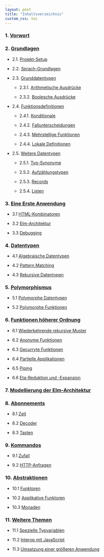 ```yaml
---
layout: post
title: "Inhaltsverzeichnis"
custom_css: toc
---
```


### 1. [Vorwort](preface.md)


### 2. [Grundlagen](basics.md)

- 2.1. [Projekt-Setup](basics.md#projekt-setup)

- 2.2. [Sprach-Grundlagen](basics.md#sprach-grundlagen)

- 2.3. [Grunddatentypen](basics.md#grunddatentypen)

    - 2.3.1. [Arithmetische Ausdrücke](basics.md#arithmetische-ausdrücke)

    - 2.3.2. [Boolesche Ausdrücke](basics.md#boolesche-ausdrücke)

- 2.4. [Funktionsdefinitionen](basics.md#funktionsdefinitionen)
        
    - 2.4.1. [Konditionale](basics.md#konditionale)
        
    - 2.4.2. [Fallunterscheidungen](basics.md#fallunterscheidungen)
            
    - 2.4.3. [Mehrstellige Funktionen](basics.md#mehrstellige-funktionen)
            
    - 2.4.4. [Lokale Definitionen](basics.md#lokale-definitionen)
    
- 2.5. [Weitere Datentypen](basics.md#weitere-datentypen)

    - 2.5.1. [Typ-Synonyme](basics.md#typ-synonyme)

    - 2.5.2. [Aufzählungstypen](basics.md#aufzählungstypen)

    - 2.5.3. [Records](basics.md#records)

    - 2.5.4. [Listen](basics.md#listen)

### 3. [Eine Erste Anwendung](first-application.md)

- 3.1 [HTML-Kombinatoren](first-application.md#html-kombinatoren)

- 3.2 [Elm-Architektur](first-application.md#elm-architektur)

- 3.3 [Debugging](first-application.md#debugging)

### 4. [Datentypen](data-types.md)

- 4.1 [Algebraische Datentypen](data-types.md#algebraische-datentypen)

- 4.2 [Pattern Matching](data-types.md#pattern-matching)

- 4.3 [Rekursive Datentypen](data-types.md#rekursive-datentypen)

### 5. [Polymorphismus](polymorphism.md)

- 5.1 [Polymorphe Datentypen](polymorphism.md#polymorphe-datentypen)

- 5.2 [Polymorphe Funktionen](polymorphism.md#polymorphe-funktionen)

### 6. [Funktionen höherer Ordnung](recursion.md)

- 6.1 [Wiederkehrende rekursive Muster](recursion.md#wiederkehrende-rekursive-muster)

- 6.2 [Anonyme Funktionen](recursion.md#anonyme-funktionen)

- 6.3 [Gecurryte Funktionen](recursion.md#gecurryte-funktionen)

- 6.4 [Partielle Applikationen](recursion.md#partielle-applikationen)

- 6.5 [Piping](recursion.md#piping)

- 6.6 [Eta-Reduktion und -Expansion](recursion.md#eta-reduktion-und--expansion)

### 7. [Modellierung der Elm-Architektur](architecture.md)

### 8. [Abonnements](subscriptions.md)

- 8.1 [Zeit](subscriptions.md#zeit)

- 8.2 [Decoder](subscriptions.md#decoder)

- 8.3 [Tasten](subscriptions.md#tasten)

### 9. [Kommandos](commands.md)

- 9.1 [Zufall](commands.md#zufall)

- 9.2 [HTTP-Anfragen](commands.md#http-anfragen)

### 10. [Abstraktionen](abstractions.md)

- 10.1 [Funktoren](abstractions.md#funktoren)

- 10.2 [Applikative Funktoren](abstractions.md#applikative-funktoren)

- 10.3 [Monaden](abstractions.md#monaden)

### 11. [Weitere Themen](final-topics.md)

- 11.1 [Spezielle Typvariablen](final-topics.md#spezielle-typvariablen)

- 11.2 [Interop mit JavaScript](final-topics.md#interop-mit-javascript)

- 11.3 [Umsetzung einer größeren Anwendung](final-topics.md#umsetzung-einer-größeren-anwendung)
